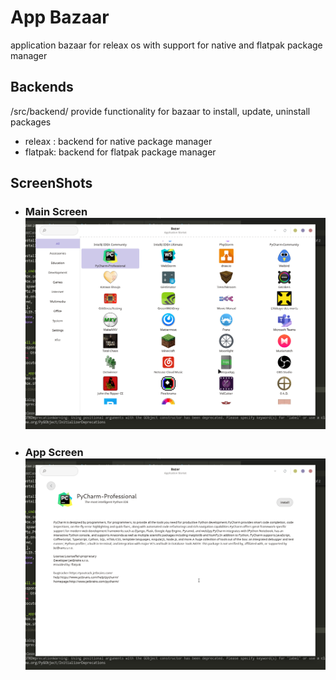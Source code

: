 # App Bazaar
  application bazaar for releax os with support for native and flatpak package manager

## Backends
  /src/backend/ provide functionality for bazaar to install, update, uninstall packages
  - releax : backend for native package manager
  - flatpak: backend for flatpak package manager


## ScreenShots
  - ### Main Screen ![Bazaar Main Screens](cache/Screenshot_MainScreen.png)
  - ### App Screen  ![Bazaar App Screens](cache/Screenshot_AppScreen.png)